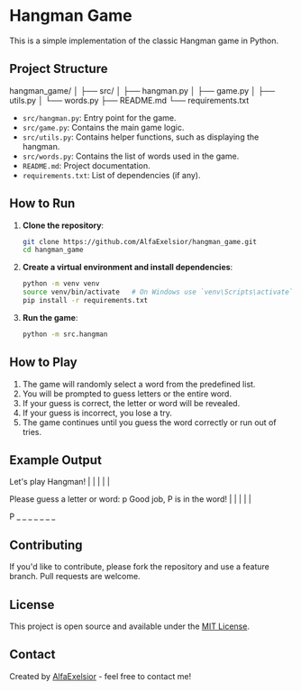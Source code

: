 # Hangman Game

This is a simple implementation of the classic Hangman game in Python.

## Project Structure

hangman_game/
│
├── src/
│ ├── hangman.py
│ ├── game.py
│ ├── utils.py
│ └── words.py
├── README.md
└── requirements.txt


- `src/hangman.py`: Entry point for the game.
- `src/game.py`: Contains the main game logic.
- `src/utils.py`: Contains helper functions, such as displaying the hangman.
- `src/words.py`: Contains the list of words used in the game.
- `README.md`: Project documentation.
- `requirements.txt`: List of dependencies (if any).

## How to Run

1. **Clone the repository**:
    ```bash
    git clone https://github.com/AlfaExelsior/hangman_game.git
    cd hangman_game
    ```

2. **Create a virtual environment and install dependencies**:
    ```bash
    python -m venv venv
    source venv/bin/activate   # On Windows use `venv\Scripts\activate`
    pip install -r requirements.txt
    ```

3. **Run the game**:
    ```bash
    python -m src.hangman
    ```

## How to Play

1. The game will randomly select a word from the predefined list.
2. You will be prompted to guess letters or the entire word.
3. If your guess is correct, the letter or word will be revealed.
4. If your guess is incorrect, you lose a try.
5. The game continues until you guess the word correctly or run out of tries.

## Example Output

Let's play Hangman!
| |
|
|
|

Please guess a letter or word: p
Good job, P is in the word!
| |
|
|
|

P _ _ _ _ _ _ _


## Contributing

If you'd like to contribute, please fork the repository and use a feature branch. Pull requests are welcome.

## License

This project is open source and available under the [MIT License](LICENSE).

## Contact

Created by [AlfaExelsior](https://github.com/AlfaExelsior) - feel free to contact me!

